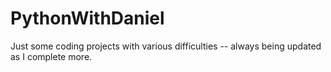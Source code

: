 # PythonWithDaniel
Just some coding projects with various difficulties -- always being updated as I complete more.
